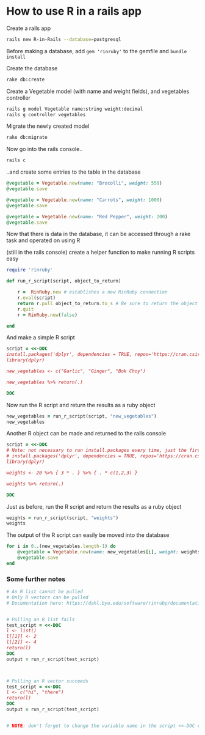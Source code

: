 # How to use R in a rails app


Create a rails app 

```bash
rails new R-in-Rails --database=postgresql
```

Before making a database, add `gem 'rinruby'` to the gemfile and `bundle install`

Create the database

```bash
rake db:create
```

Create a Vegetable model (with name and weight fields), and vegetables controller

```bash
rails g model Vegetable name:string weight:decimal 
rails g controller vegetables 
```

Migrate the newly created model

```bash
rake db:migrate
```

Now go into the rails console..

```bash
rails c
```

..and create some entries to the table in the database

```ruby
@vegetable = Vegetable.new(name: "Brocolli", weight: 550)
@vegetable.save

@vegetable = Vegetable.new(name: "Carrots", weight: 1000)
@vegetable.save

@vegetable = Vegetable.new(name: "Red Pepper", weight: 200)
@vegetable.save
```


Now that there is data in the database, it can be accessed through a rake task and operated on using R


(still in the rails console) create a helper function to make running R scripts easy

```ruby
require 'rinruby'

def run_r_script(script, object_to_return)

    r =  RinRuby.new # establishes a new RinRuby connection
    r.eval(script)
    return r.pull object_to_return.to_s # Be sure to return the object assigned in R script
    r.quit
    r = RinRuby.new(false)

end
```

And make a simple R script

```ruby
script = <<-DOC
install.packages('dplyr', dependencies = TRUE, repos='https://cran.csiro.au/')
library(dplyr)

new_vegetables <- c("Garlic", "Ginger", "Bok Choy")

new_vegetables %>% return(.)

DOC
```

Now run the R script and return the results as a ruby object 

```ruby
new_vegetables = run_r_script(script, "new_vegetables")
new_vegetables
```


Another R object can be made and returned to the rails console

```ruby
script = <<-DOC
# Note: not necessary to run install.packages every time, just the first
# install.packages('dplyr', dependencies = TRUE, repos='https://cran.csiro.au/')
library(dplyr)

weights <- 20 %>% { 3 * . } %>% { . * c(1,2,3) }

weights %>% return(.)

DOC
```

Just as before, run the R script and return the results as a ruby object 

```ruby
weights = run_r_script(script, "weights")
weights
```


The output of the R script can easily be moved into the database

```ruby
for i in 0..(new_vegetables.length-1) do 
	@vegetable = Vegetable.new(name: new_vegetables[i], weight: weights[i].to_d)
	@vegetable.save
end
```
















### Some further notes

```ruby
# An R list cannot be pulled
# Only R vectors can be pulled
# Documentation here: https://dahl.byu.edu/software/rinruby/documentation.html


# Pulling an R list fails
test_script = <<-DOC
l <- list() 
l[[1]] <- 2 
l[[2]] <- 4 
return(l)
DOC
output = run_r_script(test_script)



# Pulling an R vector succeeds 
test_script = <<-DOC
l <- c("hi", "there")
return(l)
DOC
output = run_r_script(test_script)


# NOTE: don't forget to change the variable name in the script <<-DOC etc etc
```







